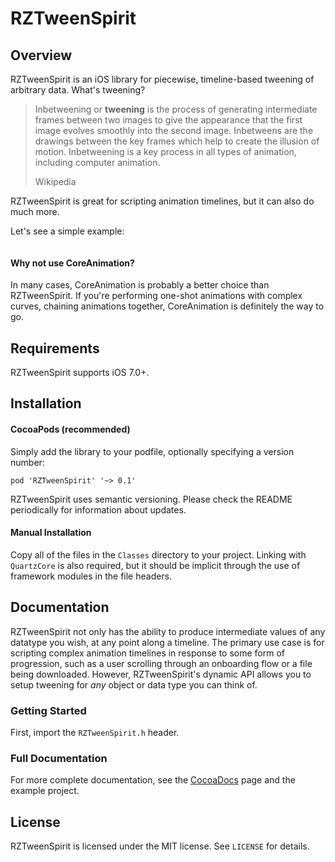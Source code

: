 RZTweenSpirit
=============




## Overview

RZTweenSpirit is an iOS library for piecewise, timeline-based tweening of arbitrary data. What's tweening?

>Inbetweening or **tweening** is the process of generating intermediate frames between two images to give the appearance that the first image evolves smoothly into the second image. Inbetweens are the drawings between the key frames which help to create the illusion of motion. Inbetweening is a key process in all types of animation, including computer animation.
>
> Wikipedia

RZTweenSpirit is great for scripting animation timelines, but it can also do much more.

Let's see a simple example:

```objc

```

#### Why not use CoreAnimation?

In many cases, CoreAnimation is probably a better choice than RZTweenSpirit. If you're performing one-shot animations with complex curves, chaining animations together, CoreAnimation is definitely the way to go.

## Requirements

RZTweenSpirit supports iOS 7.0+.

## Installation

#### CocoaPods (recommended)

Simply add the library to your podfile, optionally specifying a version number:

`pod 'RZTweenSpirit' '~> 0.1'`

RZTweenSpirit uses semantic versioning. Please check the README periodically for information about updates.

#### Manual Installation

Copy all of the files in the `Classes` directory to your project. Linking with `QuartzCore` is also required, but it should be implicit through the use of framework modules in the file headers.

## Documentation

RZTweenSpirit not only has the ability to produce intermediate values of any datatype you wish, at any point along a timeline. The primary use case is for scripting complex animation timelines in response to some form of progression, such as a user scrolling through an onboarding flow or a file being downloaded. However, RZTweenSpirit's dynamic API allows you to setup tweening for *any* object or data type you can think of.

### Getting Started

First, import the `RZTweenSpirit.h` header.

### Full Documentation

For more complete documentation, see the [CocoaDocs]() page and the example project.

## License

RZTweenSpirit is licensed under the MIT license. See `LICENSE` for details.

